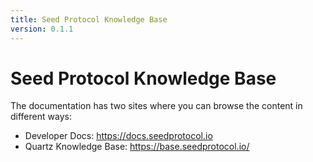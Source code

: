 ```yaml
---
title: Seed Protocol Knowledge Base
version: 0.1.1
---
```


# Seed Protocol Knowledge Base

The documentation has two sites where you can browse the content in different ways:

- Developer Docs: https://docs.seedprotocol.io
- Quartz Knowledge Base: https://base.seedprotocol.io/
